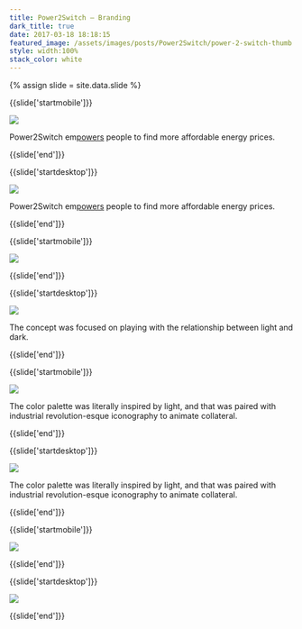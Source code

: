 ```yaml
---
title: Power2Switch — Branding
dark_title: true
date: 2017-03-18 18:18:15
featured_image: /assets/images/posts/Power2Switch/power-2-switch-thumb.png
style: width:100%
stack_color: white
---
```

{% assign slide = site.data.slide %}

{{slide['startmobile']}}

<div><img class='full-height' src='{{ site.url }}/assets/images/posts/Power2Switch/power-2-switch-1-mobile.jpg' srcset='{{ site.url }}/assets/images/posts/Power2Switch/power-2-switch-1-mobile.jpg 375w, {{ site.url }}/assets/images/posts/Power2Switch/power-2-switch-1-mobile@2x.jpg 750w, {{ site.url }}/assets/images/posts/Power2Switch/power-2-switch-1-mobile@3x.jpg 1125w'></div>

<p class='bg'>Power2Switch em<u>powers</u> people to find more affordable energy prices.</p>

{{slide['end']}}


{{slide['startdesktop']}}

<div><img class='full-width' src='{{ site.url }}/assets/images/posts/Power2Switch/power-2-switch-1@2x.png' srcset='{{ site.url }}/assets/images/posts/Power2Switch/power-2-switch-1.png 1024w, {{ site.url }}/assets/images/posts/Power2Switch/power-2-switch-1@2x.png 2048w, {{ site.url }}/assets/images/posts/Power2Switch/power-2-switch-1@3x.png 3072w'></div>

Power2Switch em<u>powers</u> people to find more affordable energy prices.

{{slide['end']}}

{{slide['startmobile']}}

<div><img class='full-height' src='{{ site.url }}/assets/images/posts/Power2Switch/power-2-switch-2-mobile.png' srcset='{{ site.url }}/assets/images/posts/Power2Switch/power-2-switch-2-mobile.png 375w, {{ site.url }}/assets/images/posts/Power2Switch/power-2-switch-2-mobile@2x.png 750w, {{ site.url }}/assets/images/posts/Power2Switch/power-2-switch-2-mobile@3x.png 1125w'></div>

<p class='bg-dark'></p>



{{slide['end']}}

{{slide['startdesktop']}}

<div><img src='{{ site.url }}/assets/images/posts/Power2Switch/power-2-switch-2@2x.png' srcset='{{ site.url }}/assets/images/posts/Power2Switch/power-2-switch-2.png 794w, {{ site.url }}/assets/images/posts/Power2Switch/power-2-switch-2@2x.png 1588w, {{ site.url }}/assets/images/posts/Power2Switch/power-2-switch-2@3x.png 2382w'></div>

The concept was focused on playing with the relationship between light and dark.

{{slide['end']}}

{{slide['startmobile']}}

<div><img class='full-height' src='{{ site.url }}/assets/images/posts/Power2Switch/power-2-switch-3-mobile.jpg' srcset='{{ site.url }}/assets/images/posts/Power2Switch/power-2-switch-3-mobile.jpg 375w, {{ site.url }}/assets/images/posts/Power2Switch/power-2-switch-3-mobile@2x.jpg 750w, {{ site.url }}/assets/images/posts/Power2Switch/power-2-switch-3-mobile@3x.jpg 1125w'></div>

<p class='bg-dark'>The color palette was literally inspired by light, and that was paired with industrial revolution-esque iconography to animate collateral.</p>

{{slide['end']}}

{{slide['startdesktop']}}

<div><img src='{{ site.url }}/assets/images/posts/Power2Switch/power-2-switch-3@2x.png' srcset='{{ site.url }}/assets/images/posts/Power2Switch/power-2-switch-3.png 637w, {{ site.url }}/assets/images/posts/Power2Switch/power-2-switch-3@2x.png 1274w, {{ site.url }}/assets/images/posts/Power2Switch/power-2-switch-3@3x.png 1911w'></div>

The color palette was literally inspired by light, and that was paired with industrial revolution-esque iconography to animate collateral.

{{slide['end']}}

{{slide['startmobile']}}

<div><img class='full-height' src='{{ site.url }}/assets/images/posts/Power2Switch/power-2-switch-4-mobile.png' srcset='{{ site.url }}/assets/images/posts/Power2Switch/power-2-switch-4-mobile.png 375w, {{ site.url }}/assets/images/posts/Power2Switch/power-2-switch-4-mobile@2x.png 750w, {{ site.url }}/assets/images/posts/Power2Switch/power-2-switch-4-mobile@3x.png 1125w'></div>

{{slide['end']}}

{{slide['startdesktop']}}

<div><img src='{{ site.url }}/assets/images/posts/Power2Switch/power-2-switch-4@2x.png' srcset='{{ site.url }}/assets/images/posts/Power2Switch/power-2-switch-4.png 794w, {{ site.url }}/assets/images/posts/Power2Switch/power-2-switch-4@2x.png 1588w, {{ site.url }}/assets/images/posts/Power2Switch/power-2-switch-4@3x.png 2382w'></div>

{{slide['end']}}